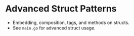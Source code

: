 # Advanced Struct Patterns

- Embedding, composition, tags, and methods on structs.
- See `main.go` for advanced struct usage.
